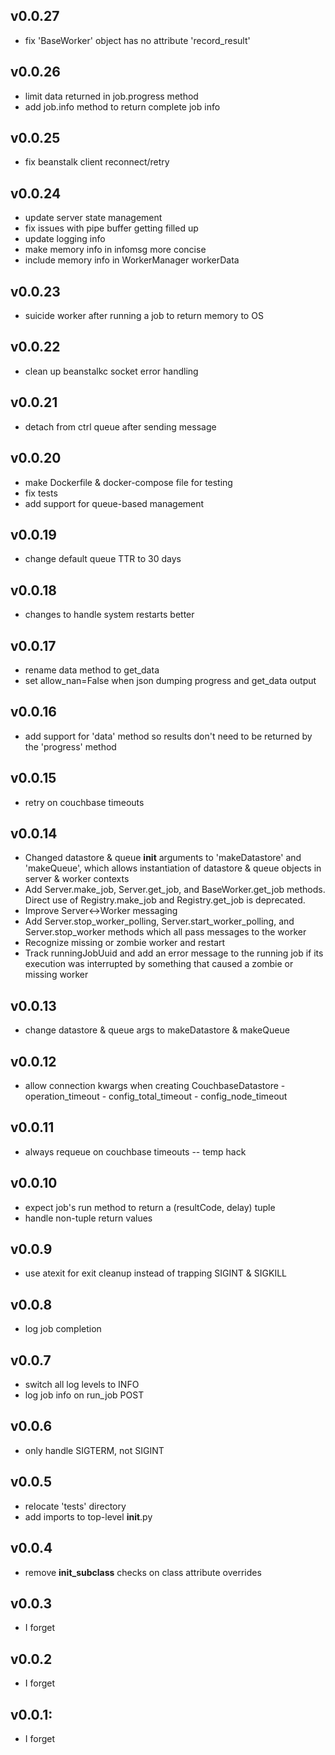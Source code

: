 ## v0.0.27
* fix 'BaseWorker' object has no attribute 'record_result'

## v0.0.26
* limit data returned in job.progress method
* add job.info method to return complete job info

## v0.0.25
* fix beanstalk client reconnect/retry

## v0.0.24
* update server state management
* fix issues with pipe buffer getting filled up
* update logging info
* make memory info in infomsg more concise
* include memory info in WorkerManager workerData

## v0.0.23
* suicide worker after running a job to return memory to OS

## v0.0.22
* clean up beanstalkc socket error handling

## v0.0.21
* detach from ctrl queue after sending message

## v0.0.20
* make Dockerfile & docker-compose file for testing
* fix tests
* add support for queue-based management

## v0.0.19
* change default queue TTR to 30 days

## v0.0.18
* changes to handle system restarts better

## v0.0.17
* rename data method to get_data
* set allow_nan=False when json dumping progress and get_data output

## v0.0.16
* add support for 'data' method so results don't need to be returned
  by the 'progress' method

## v0.0.15
* retry on couchbase timeouts

## v0.0.14
* Changed datastore & queue __init__ arguments to 'makeDatastore' and
  'makeQueue', which allows instantiation of datastore & queue objects
  in server & worker contexts
* Add Server.make_job, Server.get_job, and BaseWorker.get_job methods.
  Direct use of Registry.make_job and Registry.get_job is deprecated.
* Improve Server<->Worker messaging
* Add Server.stop_worker_polling, Server.start_worker_polling, and
  Server.stop_worker methods which all pass messages to the worker
* Recognize missing or zombie worker and restart
* Track runningJobUuid and add an error message to the running job if
  its execution was interrupted by something that caused a zombie or
  missing worker

## v0.0.13
* change datastore & queue args to makeDatastore & makeQueue

## v0.0.12
* allow connection kwargs when creating CouchbaseDatastore
		- operation_timeout
		- config_total_timeout
		- config_node_timeout

## v0.0.11
* always requeue on couchbase timeouts -- temp hack

## v0.0.10
* expect job's run method to return a (resultCode, delay) tuple
* handle non-tuple return values

## v0.0.9
* use atexit for exit cleanup instead of trapping SIGINT & SIGKILL

## v0.0.8
* log job completion

## v0.0.7
* switch all log levels to INFO
* log job info on run_job POST

## v0.0.6
* only handle SIGTERM, not SIGINT

## v0.0.5

* relocate 'tests' directory
* add imports to top-level __init__.py

## v0.0.4

* remove __init_subclass__ checks on class attribute overrides

## v0.0.3

* I forget

## v0.0.2

* I forget

## v0.0.1:

* I forget
